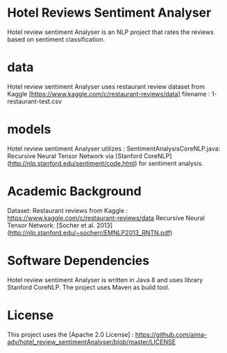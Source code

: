 # Hotel Reviews Sentiment Analyser
Hotel review sentiment Analyser is an NLP project that rates the reviews based on sentiment classification. 

# data
Hotel review sentiment Analyser uses restaurant review dataset from Kaggle [https://www.kaggle.com/c/restaurant-reviews/data]
filename : 1-restaurant-test.csv

# models
Hotel review sentiment Analyser utilizes :
SentimentAnalysisCoreNLP.java: Recursive Neural Tensor Network via [Stanford CoreNLP] (http://nlp.stanford.edu/sentiment/code.html)  for sentiment analysis.

# Academic Background
Dataset: Restaurant reviews from Kaggle : https://www.kaggle.com/c/restaurant-reviews/data
Recursive Neural Tensor Network: [Socher et al. 2013] (http://nlp.stanford.edu/~socherr/EMNLP2013_RNTN.pdf)

# Software Dependencies
Hotel review sentiment Analyser is written in Java 8 and uses library Stanford CoreNLP. The project uses Maven as build tool.

# License 
This project uses the [Apache 2.0 License] : https://github.com/aima-adv/hotel_review_sentimentAnalyser/blob/master/LICENSE

